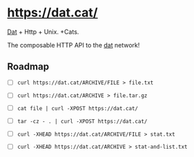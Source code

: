 
# https://dat.cat/

  [Dat](http://dat-data.com/) + Http + Unix. +Cats.

  The composable HTTP API to the [dat](http://dat-data.com/) network!

## Roadmap

- [ ] `curl https://dat.cat/ARCHIVE/FILE > file.txt`
- [ ] `curl https://dat.cat/ARCHIVE > file.tar.gz`
- [ ] `cat file | curl -XPOST https://dat.cat/`
- [ ] `tar -cz - . | curl -XPOST https://dat.cat/`
- [ ] `curl -XHEAD https://dat.cat/ARCHIVE/FILE > stat.txt`
- [ ] `curl -XHEAD https://dat.cat/ARCHIVE > stat-and-list.txt`

